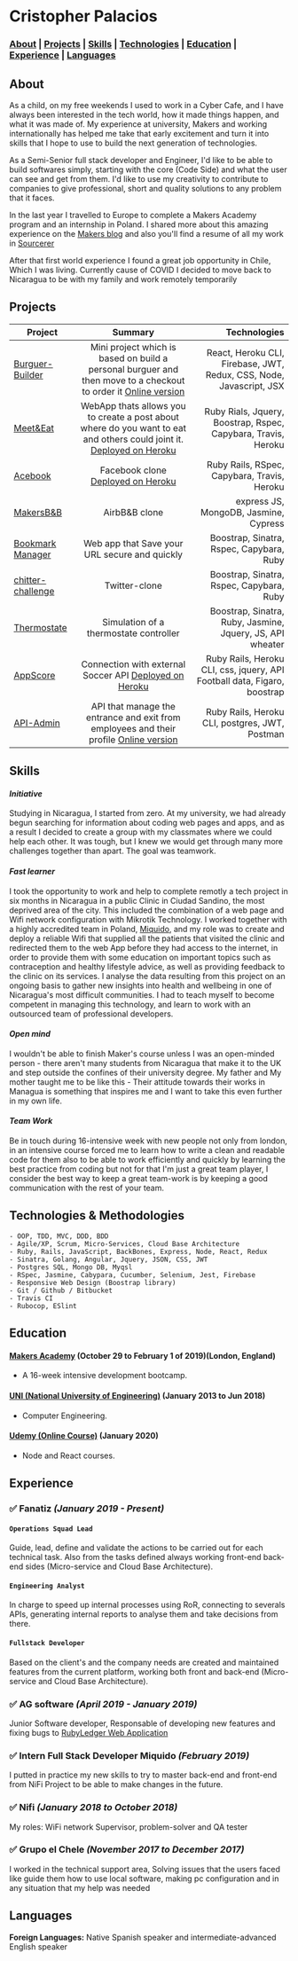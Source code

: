 # Cristopher Palacios

### [About](#About) | [Projects](#Projects) | [Skills](#Skills) | [Technologies](#Technologies) | [Education](#Education) | [Experience](#Experience) | [Languages](#Languages)
<!-- A sentence about who and what you are. Then a sentence about what you've achieved. And then a sentence about what you're looking for: what you would ideally be doing, with whom and in what environment. -->

## About

As a child, on my free weekends I used to work in a Cyber Cafe, and I have always been interested in the tech world, how it made things happen, and what it was made of. My experience at university, Makers and working internationally has helped me take that early excitement and turn it into skills that I hope to use to build the next generation of technologies.

As a Semi-Senior full stack developer and Engineer, I'd like to be able to build softwares simply, starting with the core (Code Side) and what the user can see and get from them. I'd like to use my creativity to contribute to companies to give professional, short and quality solutions to any problem that it faces.

In the last year I travelled to Europe to complete a Makers Academy program and an internship in Poland. I shared more about this amazing experience on the [Makers blog](https://blog.makersacademy.com/the-chapter-after-nicaragua-1b470effe2b9) and also you'll find a resume of all my work in [Sourcerer](https://sourcerer.io/criszelaya24)

After that first world experience I found a great job opportunity in Chile, Which I was living. Currently cause of COVID I decided to move back to Nicaragua to be with my family and work remotely temporarily 

## Projects

| Project        | Summary           | Technologies  |
| ------------- |:-------------:| -----:|
| [Burguer-Builder](https://github.com/criszelaya24/burger-builder)| Mini project which is based on build a personal burguer and then move to a checkout to order it [Online version](https://burguer-builder-app.herokuapp.com/) | React, Heroku CLI, Firebase, JWT, Redux, CSS, Node, Javascript, JSX |
| [Meet&Eat](https://github.com/criszelaya24/Meet-and-Eat) | WebApp thats allows you to create a post about where do you want to eat and others could joint it. [Deployed on Heroku](https://meet-andeat.herokuapp.com) | Ruby Rials, Jquery, Boostrap, Rspec, Capybara, Travis, Heroku |
| [Acebook](https://github.com/criszelaya24/acebook) | Facebook clone [Deployed on Heroku](https://aqueous-wave-77193.herokuapp.com) | Ruby Rails, RSpec, Capybara, Travis, Heroku |
| [MakersB&B](https://github.com/criszelaya24/makersbandb) | AirbB&B clone | express JS, MongoDB, Jasmine, Cypress |
| [Bookmark Manager](https://github.com/criszelaya24/bookmarks_manager) | Web app that Save your URL secure and quickly | Boostrap, Sinatra, Rspec, Capybara, Ruby |
| [chitter-challenge](https://github.com/criszelaya24/chitter-challenge) | Twitter-clone | Boostrap, Sinatra, Rspec, Capybara, Ruby |
| [Thermostate](https://github.com/criszelaya24/thermostate) | Simulation of a thermostate controller | Boostrap, Sinatra, Ruby, Jasmine, Jquery, JS, API wheater |
| [AppScore](https://github.com/criszelaya24/AppScore) | Connection with external Soccer API [Deployed on Heroku](https://appscore.herokuapp.com) | Ruby Rails, Heroku CLI, css, jquery, API Football data, Figaro, boostrap|
| [API-Admin](https://github.com/criszelaya24/admin-api)| API that manage the entrance and exit from employees and their profile [Online version](https://admin-runa-hr-api.herokuapp.com/app/v1) | Ruby Rails, Heroku CLI, postgres, JWT, Postman |

## Skills

#### ***Initiative***
<!-- Descriptive paragraph of how capable you are at this skill and, if relevant, how it has developed.

- Experience
- Achievements
- Evidence -->

Studying in Nicaragua, I started from zero. At my university, we had already begun searching for information about coding web pages and apps, and as a result I decided to create a group with my classmates where we could help each other. It was tough, but I knew we would get through many more challenges together than apart. The goal was teamwork. 

#### ***Fast learner***
<!-- Descriptive paragraph of how capable you are at this skill and, if relevant, how it has developed.

- I achieved A during my work at B (job, or otherwise)
- I contributed to the growth of X while doing Y (job, or otherwise)
- I built this, made this, broke this, fixed this, etc.
- A link to some on-line evidence (blogs, videos, articles, etc.) -->
I took the opportunity to work and help to complete remotly a tech project in six months in Nicaragua in a public Clinic in Ciudad Sandino, the most deprived area of the city. This included the combination of a web page and Wifi network configuration with Mikrotik Technology. I worked together with a highly accredited team in Poland, [Miquido](https://www.miquido.com), and my role was to create and deploy a reliable Wifi that supplied all the patients that visited the clinic and redirected them to the web App before they had access to the internet, in order to provide them with some education on important topics such as contraception and healthy lifestyle advice, as well as providing feedback to the clinic on its services. I analyse the data resulting from this project on an ongoing basis to gather new insights into health and wellbeing in one of Nicaragua's most difficult communities. I had to teach myself to become competent in managing this technology, and learn to work with an outsourced team of professional developers.

#### ***Open mind***

I wouldn't be able to finish Maker's course unless I was an open-minded person - there aren't many students from Nicaragua that make it to the UK and step outside the confines of their university degree. My father and My mother taught me to be like this - Their attitude towards their works in Managua is something that inspires me and I want to take this even further in my own life.

#### ***Team Work***

Be in touch during 16-intensive week with new people not only from london, in an intensive course forced me to learn how to write a clean and readable code for them also to be able to work efficiently and quickly by learning the best practice from coding but not for that I'm just a great team player, I consider the best way to keep a great team-work is by keeping a good communication with the rest of your team. 

## Technologies & Methodologies

```
- OOP, TDD, MVC, DDD, BDD
- Agile/XP, Scrum, Micro-Services, Cloud Base Architecture
- Ruby, Rails, JavaScript, BackBones, Express, Node, React, Redux
- Sinatra, Golang, Angular, Jquery, JSON, CSS, JWT
- Postgres SQL, Mongo DB, Myqsl
- RSpec, Jasmine, Cabypara, Cucumber, Selenium, Jest, Firebase
- Responsive Web Design (Boostrap library)
- Git / Github / Bitbucket
- Travis CI
- Rubocop, ESlint
```

## Education

#### **[Makers Academy](https://makers.tech) (October 29 to February 1 of 2019)(London, England)**
- A 16-week intensive development bootcamp.

#### **[UNI (National University of Engineering)](https://www.uni.edu.ni) (January 2013 to Jun 2018)**
- Computer Engineering.

#### **[Udemy (Online Course)](https://www.udemy.com/) (January 2020)**
- Node and React courses.

## Experience

### ✅ **Fanatiz** *(January 2019 - Present)*

#### ```Operations Squad Lead```

Guide, lead, define and validate the actions to be carried out for each technical task. Also from the tasks defined always working front-end back-end sides (Micro-service and Cloud Base Architecture).

#### ```Engineering Analyst```

In charge to speed up internal processes using RoR, connecting to
severals APIs, generating internal reports to analyse them and take
decisions from there.

#### ```Fullstack Developer```

Based on the client's and the company needs are created and
maintained features from the current platform, working both front
and back-end (Micro-service and Cloud Base Architecture).

### ✅ **AG software** *(April 2019 - January 2019)*
Junior Software developer, Responsable of developing new features and fixing bugs to [RubyLedger Web Application](https://www.rubyledger.com)

### ✅ **Intern Full Stack Developer Miquido** *(February 2019)*
I putted in practice my new skills to try to master back-end and front-end from NiFi Project to be able to make changes in the future.

### ✅ **Nifi** *(January 2018 to October 2018)*   
My roles: WiFi network Supervisor, problem-solver and QA tester

### ✅ **Grupo el Chele** *(November 2017 to December 2017)*    
I worked in the technical support area, Solving issues that the users faced like guide them how to use local software, making pc configuration and in any situation that my help was needed  

## Languages

**Foreign Languages:** Native Spanish speaker and intermediate-advanced English speaker
